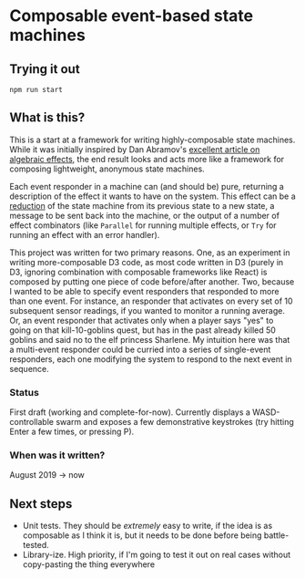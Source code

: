 # Composable event-based state machines

## Trying it out
`npm run start`

## What is this?
This is a start at a framework for writing highly-composable state machines. While it was initially inspired by Dan Abramov's [excellent article on algebraic effects](https://overreacted.io/algebraic-effects-for-the-rest-of-us/), the end result looks and acts more like a framework for composing lightweight, anonymous state machines.


Each event responder in a machine can (and should be) pure, returning a description
of the effect it wants to have on the system. This effect can be a
[reduction](https://en.wikipedia.org/wiki/Fold_(higher-order_function))
of the state machine from its previous state to a new state, a message to be sent
back into the machine, or the output of a number of effect combinators (like `Parallel`
for running multiple effects, or `Try` for running an effect with an error handler).

This project was written for two primary reasons. One, as an experiment in writing
more-composable D3 code, as most code written in D3 (purely in D3, ignoring combination with composable frameworks like React) is composed by putting one
piece of code before/after another. Two, because I wanted to be able to specify
event responders that responded to more than one event. For instance, an responder
that activates on every set of 10 subsequent sensor readings, if you wanted
to monitor a running average. Or, an event responder that activates only when
a player says "yes" to going on that kill-10-goblins quest, but has in the past
already killed 50 goblins and said no to the elf princess Sharlene. My intuition here was that a multi-event responder could be curried into a series of single-event responders, each one modifying the system to respond to the next event in sequence.

### Status
First draft (working and complete-for-now). Currently displays a WASD-controllable swarm
and exposes a few demonstrative keystrokes (try hitting Enter a few times, or pressing P).

### When was it written?
August 2019 -> now

## Next steps
- Unit tests. They should be _extremely_ easy to write, if the idea is as composable as I think
  it is, but it needs to be done before being battle-tested.
- Library-ize. High priority, if I'm going to test it out on real cases without copy-pasting
  the thing everywhere

